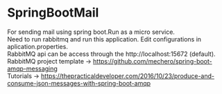 # SpringBootMail
For sending mail using spring boot.Run as a micro service.<br>
Need to run rabbitmq and run this application. Edit configurations in aplication.properties.<br>
RabbitMQ api can be access through the http://localhost:15672 (default).<br>
RabbitMQ project template -> https://github.com/mechero/spring-boot-amqp-messaging<br>
Tutorials -> https://thepracticaldeveloper.com/2016/10/23/produce-and-consume-json-messages-with-spring-boot-amqp
